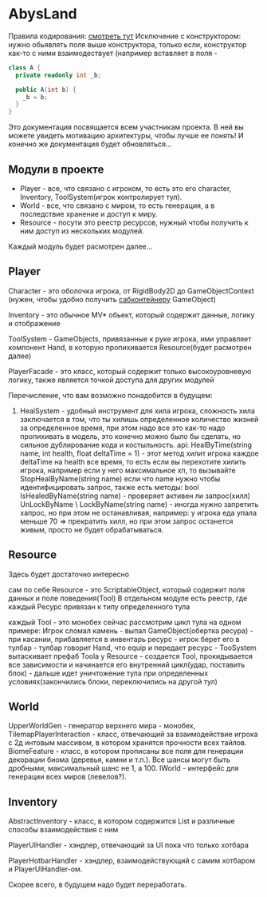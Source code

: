 # AbysLand

Правила кодирования:
[смотреть тут](https://www.dofactory.com/csharp-coding-standards) 
Исключение с конструктором:
нужно обьявлять поля выше конструктора, только если, конструктор как-то с ними взаимодествует
(например вставляет в поля - 
```cs
class A {
  private readonly int _b;

  public A(int b) {
    _b = b;
  }
}
```

Это документация посвящается всем участникам проекта.
В ней вы можете увидеть мотивацию архитектуры, чтобы лучше ее понять!
И конечно же документация будет обновляться...

## Модули в проекте

- Player - все, что связано с игроком, то есть это его character, Inventory, ToolSystem(игрок контролирует тул).
- World - все, что связано с миром, то есть генерация, а в последствие хранение и доступ к миру.
- Resource - посути это реестр ресурсов, нужный чтобы получить к ним доступ из нескольких модулей.

Каждый модуль будет расмотрен далее...

## Player
Character - это оболочка игрока, от RigidBody2D до GameObjectContext 
(нужен, чтобы удобно получить [сабконтейнеру](https://github.com/Baccanno/Zenject/blob/master/Documentation/SubContainers.md) GameObject)

Inventory - это обычное MV* обьект, который содержит данные, логику и отображение

ToolSystem - GameObjects, привязанные к руке игрока, ими управляет компонент Hand, 
в которую пропихивается Resource(будет расмотрен далее)

PlayerFacade - это класс, который содержит только высокоуровневую логику, также является точкой доступа для других модулей

Перечисление, что вам возможно понадобится в будущем:
1) HealSystem - удобный инструмент для хила игрока, сложность хила заключается в том, 
что ты хилишь определенное количество жизней за определенное время, при этом надо все это как-то надо пропихивать в модель,
это конечно можно было бы сделать, но сильное дублирование кода и костыльность.
api:
HealByTime(string name, int health, float deltaTime = 1) - этот метод хилит игрока каждое deltaTime на health все время,
то есть если вы перехотите хилить игрока, например если у него максимальное хп, то вызывайте StopHealByName(string name)
если что name нужно чтобы идентифицировать запрос, также есть методы:
bool IsHealedByName(string name) - проверяет активен ли запрос(хилл)
UnLockByName \ LockByName(string name) - иногда нужно запретить хапрос, но при этом не останавливая, 
например: у игрока еда упала меньше 70 => прекратить хилл, но при этом запрос останется живым, просто не будет обрабатываться.

## Resource
Здесь будет достаточно интересно

сам по себе Resource - это ScriptableObject, который содержит поля данных и поле поведения(Tool)
В отдельном модуле есть реестр, где каждый Ресурс привязан к типу определенного тула

каждый Tool - это монобех сейчас рассмотрим цикл тула на одном примере:
Игрок сломал камень - выпал GameObject(обертка ресура) - при касании, прибавляется в инвентарь ресурс - 
игрок берет его в тулбар - тулбар говорит Hand, что equip и передает ресурс - TooSystem вытаскивает префаб Toolа у Resource -
создается Tool, прокидывается все зависимости и начинается его внутренний цикл(удар, поставить блок) -
дальше идет уничтожение тула при определенных условиях(закончились блоки, переключились на другой тул)

## World
UpperWorldGen - генератор верхнего мира - монобех,
TilemapPlayerInteraction - класс, отвечающий за взаимодействие игрока с 2д интовым массивом, в котором хранятся прочности всех тайлов.
BiomeFeature - класс, в котором прописаны все поля для генерации декорации биома (деревья, камни и т.п.). Все шансы могут быть дробными, максимальный шанс не 1, а 100.
IWorld - интерфейс для генерации всех миров (левелов?).

## Inventory

AbstractInventory - класс, в котором содержится List<Resource> и различные способы взаимодействия с ним

PlayerUIHandler - хэндлер, отвечающий за UI пока что только хотбара

PlayerHotbarHandler - хэндлер, взаимодействующий с самим хотбаром и PlayerUIHandler-ом.

Скорее всего, в будущем надо будет переработать.
